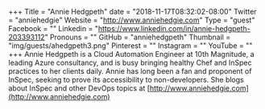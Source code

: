 +++
Title = "Annie Hedgpeth"
date = "2018-11-17T08:32:02-08:00"
Twitter = "anniehedgie"
Website = "http://www.anniehedgie.com"
Type = "guest"
Facebook = ""
Linkedin = "https://www.linkedin.com/in/annie-hedgpeth-203393112"
Pronouns = ""
GitHub = "anniehedgpeth"
Thumbnail = "img/guests/ahedgpeth3.png"
Pinterest = ""
Instagram = ""
YouTube = ""
+++
Annie Hedgpeth is a Cloud Automation Engineer at 10th Magnitude, a leading Azure consultancy, and is busy bringing healthy Chef and InSpec practices to her clients daily. Annie has long been a fan and proponent of InSpec, seeking to prove its accessibility to non-developers. She blogs about InSpec and other DevOps topics at [http://www.anniehedgie.com](http://www.anniehedgie.com)
